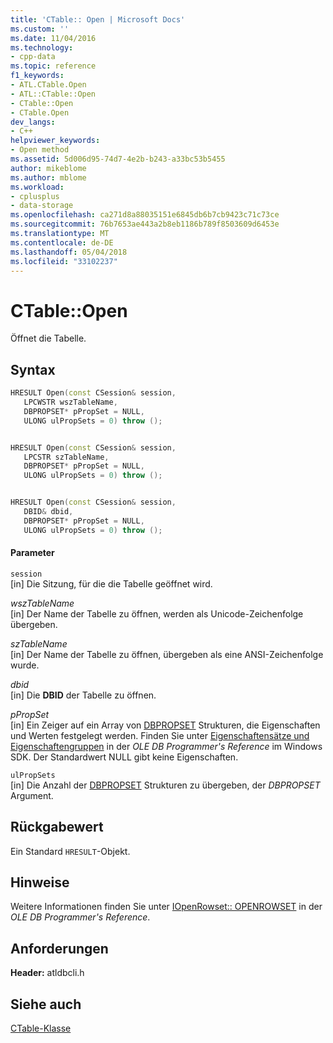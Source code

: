 ```yaml
---
title: 'CTable:: Open | Microsoft Docs'
ms.custom: ''
ms.date: 11/04/2016
ms.technology:
- cpp-data
ms.topic: reference
f1_keywords:
- ATL.CTable.Open
- ATL::CTable::Open
- CTable::Open
- CTable.Open
dev_langs:
- C++
helpviewer_keywords:
- Open method
ms.assetid: 5d006d95-74d7-4e2b-b243-a33bc53b5455
author: mikeblome
ms.author: mblome
ms.workload:
- cplusplus
- data-storage
ms.openlocfilehash: ca271d8a88035151e6845db6b7cb9423c71c73ce
ms.sourcegitcommit: 76b7653ae443a2b8eb1186b789f8503609d6453e
ms.translationtype: MT
ms.contentlocale: de-DE
ms.lasthandoff: 05/04/2018
ms.locfileid: "33102237"
---
```

# <a name="ctableopen"></a>CTable::Open
Öffnet die Tabelle.  
  
## <a name="syntax"></a>Syntax  
  
```cpp
HRESULT Open(const CSession& session,  
   LPCWSTR wszTableName,  
   DBPROPSET* pPropSet = NULL,  
   ULONG ulPropSets = 0) throw ();  


HRESULT Open(const CSession& session,  
   LPCSTR szTableName,  
   DBPROPSET* pPropSet = NULL,  
   ULONG ulPropSets = 0) throw ();  


HRESULT Open(const CSession& session,  
   DBID& dbid,  
   DBPROPSET* pPropSet = NULL,  
   ULONG ulPropSets = 0) throw ();  
```  
  
#### <a name="parameters"></a>Parameter  
 `session`  
 [in] Die Sitzung, für die die Tabelle geöffnet wird.  
  
 *wszTableName*  
 [in] Der Name der Tabelle zu öffnen, werden als Unicode-Zeichenfolge übergeben.  
  
 *szTableName*  
 [in] Der Name der Tabelle zu öffnen, übergeben als eine ANSI-Zeichenfolge wurde.  
  
 *dbid*  
 [in] Die **DBID** der Tabelle zu öffnen.  
  
 *pPropSet*  
 [in] Ein Zeiger auf ein Array von [DBPROPSET](https://msdn.microsoft.com/en-us/library/ms714367.aspx) Strukturen, die Eigenschaften und Werten festgelegt werden. Finden Sie unter [Eigenschaftensätze und Eigenschaftengruppen](https://msdn.microsoft.com/en-us/library/ms713696.aspx) in der *OLE DB Programmer's Reference* im Windows SDK. Der Standardwert NULL gibt keine Eigenschaften.  
  
 `ulPropSets`  
 [in] Die Anzahl der [DBPROPSET](https://msdn.microsoft.com/en-us/library/ms714367.aspx) Strukturen zu übergeben, der *DBPROPSET* Argument.  
  
## <a name="return-value"></a>Rückgabewert  
 Ein Standard `HRESULT`-Objekt.  
  
## <a name="remarks"></a>Hinweise  
 Weitere Informationen finden Sie unter [IOpenRowset:: OPENROWSET](https://msdn.microsoft.com/en-us/library/ms716724.aspx) in der *OLE DB Programmer's Reference*.  
  
## <a name="requirements"></a>Anforderungen  
 **Header:** atldbcli.h  
  
## <a name="see-also"></a>Siehe auch  
 [CTable-Klasse](../../data/oledb/ctable-class.md)